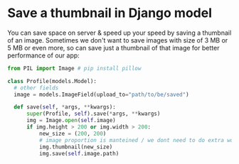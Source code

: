 # Save a thumbnail in Django model


You can save space on server & speed up your speed by saving a thumbnail of an image. Sometimes we don't want to save images with size of 3 MB or 5 MB or even more, so can save just a thumbnail of that image for better performance of our app:

```python
from PIL import Image # pip install pillow

class Profile(models.Model):
  # other fields
  image = models.ImageField(upload_to="path/to/be/saved")

  def save(self, *args, **kwargs):
      super(Profile, self).save(*args, **kwargs)
      img = Image.open(self.image)
      if img.height > 200 or img.width > 200:
          new_size = (200, 200)
          # image proportion is manteined / we dont need to do extra work
          img.thumbnail(new_size)
          img.save(self.image.path)
```
